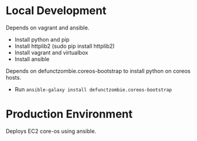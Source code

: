 # Local Development

Depends on vagrant and ansible.
* Install python and pip
* Install httplib2 (sudo pip install httplib2)
* Install vagrant and virtualbox
* Install ansible

Depends on defunctzombie.coreos-bootstrap to install python on coreos hosts.
* Run `ansible-galaxy install defunctzombie.coreos-bootstrap`


# Production Environment

Deploys EC2 core-os using ansible.
